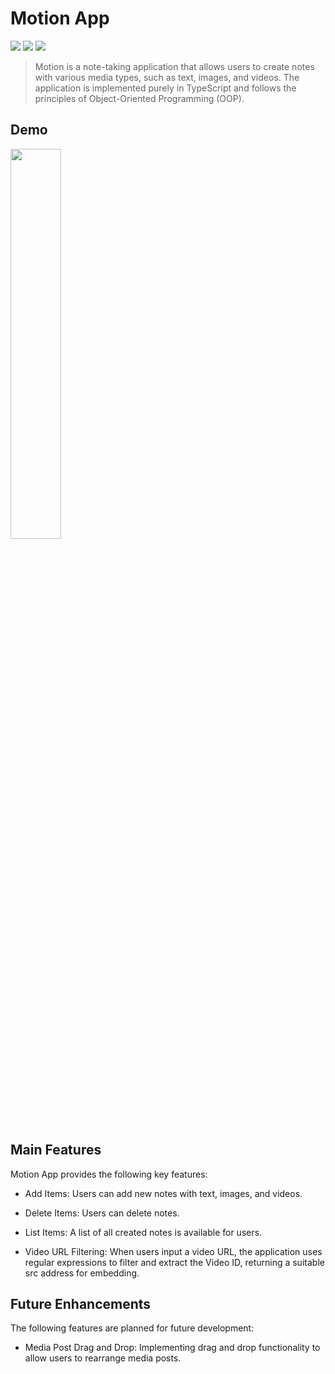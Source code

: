 # Motion App

<img src="https://img.shields.io/badge/typescript-3178C6?style=flat&logo=typescript&logoColor=white"/> <img src="https://img.shields.io/badge/css3-1572B6?style=flat&logo=css3&logoColor=white"/> <img src="https://img.shields.io/badge/Yarn-2C8EBB?style=flat&logo=Yarn&logoColor=white"/>

>Motion is a note-taking application that allows users to create notes with various media types, such as text, images, and videos. The application is implemented purely in TypeScript and follows the principles of Object-Oriented Programming (OOP).

## Demo
<img width="40%" src="https://github.com/lunnne/motion-ts/assets/94328456/382d058d-9019-4ec3-afb0-62292b0181e7"/>

## Main Features
Motion App provides the following key features:

+ Add Items: Users can add new notes with text, images, and videos.

+ Delete Items: Users can delete notes. 

+ List Items: A list of all created notes is available for users.

+ Video URL Filtering: When users input a video URL, the application uses regular expressions to filter and extract the Video ID, returning a suitable src address for embedding.

## Future Enhancements
The following features are planned for future development:

+ Media Post Drag and Drop: Implementing drag and drop functionality to allow users to rearrange media posts.


